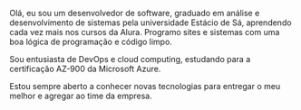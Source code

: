 Olá, eu sou um desenvolvedor de software, graduado em análise e desenvolvimento de sistemas pela universidade Estácio de Sá, aprendendo cada vez mais nos cursos da Alura. Programo sites e sistemas com uma boa lógica de programação e código limpo.

Sou entusiasta de DevOps e cloud computing, estudando para a certificação AZ-900 da Microsoft Azure.

Estou sempre aberto a conhecer novas tecnologias para entregar o meu melhor e agregar ao time da empresa.
